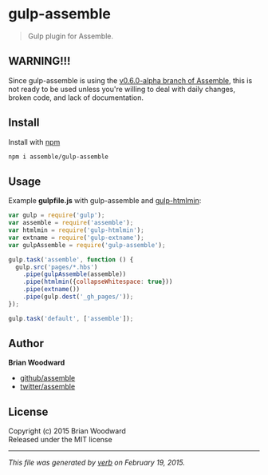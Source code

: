 # gulp-assemble

> Gulp plugin for Assemble.

## WARNING!!!

Since gulp-assemble is using the [v0.6.0-alpha branch of Assemble](https://github.com/assemble/assemble/tree/v0.6.0), this is not ready to be used unless you're willing to deal with daily changes, broken code, and lack of documentation.

## Install

Install with [npm](npmjs.org)

```bash
npm i assemble/gulp-assemble
```

## Usage

Example **gulpfile.js** with gulp-assemble and [gulp-htmlmin](https://github.com/jonschlinkert/gulp-htmlmin):

```javascript
var gulp = require('gulp');
var assemble = require('assemble');
var htmlmin = require('gulp-htmlmin');
var extname = require('gulp-extname');
var gulpAssemble = require('gulp-assemble');

gulp.task('assemble', function () {
  gulp.src('pages/*.hbs')
    .pipe(gulpAssemble(assemble))
    .pipe(htmlmin({collapseWhitespace: true}))
    .pipe(extname())
    .pipe(gulp.dest('_gh_pages/'));
});

gulp.task('default', ['assemble']);
```

## Author

**Brian Woodward**
 
+ [github/assemble](https://github.com/assemble)
+ [twitter/assemble](http://twitter.com/assemble) 

## License
Copyright (c) 2015 Brian Woodward  
Released under the MIT license

***

_This file was generated by [verb](https://github.com/assemble/verb) on February 19, 2015._
